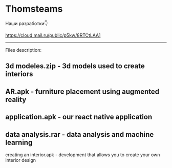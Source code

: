 # Thomsteams

Наши разработки👇

https://cloud.mail.ru/public/p5kw/8RTCtLAA1

--------------------------------------------------------------------------------------

Files description:

3d modeles.zip - 3d models used to create interiors
-
AR.apk - furniture placement using augmented reality
-
application.apk - our react native application
-
data analysis.rar - data analysis and machine learning
-
creating an interior.apk - development that allows you to create your own interior design


